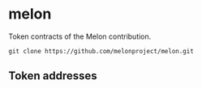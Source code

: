 # melon

Token contracts of the Melon contribution.

```
git clone https://github.com/melonproject/melon.git
```

## Token addresses

